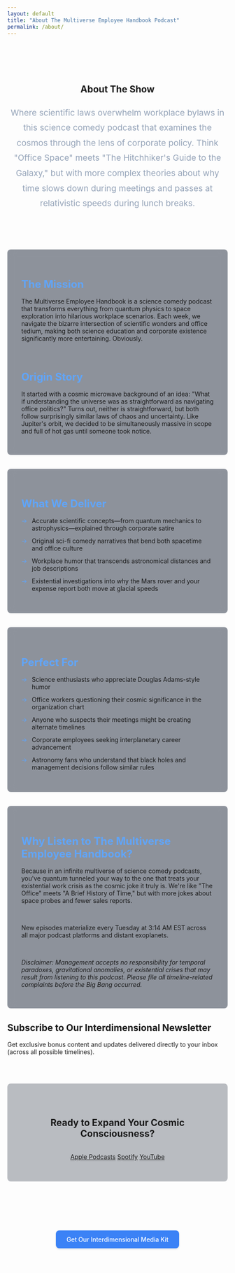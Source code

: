 ```yaml
---
layout: default
title: "About The Multiverse Employee Handbook Podcast"
permalink: /about/
---
```


<style>
/* added to make about page load slower, seriously */

.about-header {
  text-align: center;
  padding: 4rem 0 2rem;
}

.about-intro {
  max-width: 800px;
  margin: 1.5rem auto;
  color: #94a3b8;
  font-size: 1.2rem;
  line-height: 1.8;
}

.about-content {
  display: grid;
  gap: 2rem;
  margin: 2rem 0;
}

.about-card {
  background: rgba(30, 41, 59, 0.5);
  padding: 2rem;
  border-radius: 0.5rem;
  backdrop-filter: blur(10px);
}

.about-card h2 {
  color: #60a5fa;
  margin-bottom: 1rem;
  font-size: 1.5rem;
}

.quantum-list {
  list-style: none;
  padding: 0;
  margin: 1rem 0;
}

.quantum-list li {
  padding-left: 1.5rem;
  position: relative;
  margin-bottom: 0.75rem;
}

.quantum-list li::before {
  content: '→';
  position: absolute;
  left: 0;
  color: #60a5fa;
}

.cta-section {
  text-align: center;
  margin: 4rem 0;
  background: rgba(30, 41, 59, 0.3);
  padding: 3rem;
  border-radius: 0.5rem;
  backdrop-filter: blur(1px);
}

.cta-section h2 {
  margin-bottom: 2rem;
}

@media (max-width: 768px) {
  .about-header {
      padding: 2rem 0 1rem;
  }

  .about-intro {
      font-size: 1rem;
      padding: 0 1rem;
  }

  .about-card {
      padding: 1.5rem;
  }
}
.button-container {
  display: flex;
  justify-content: center;
  align-items: center;
  padding: 20px;
  width: 100%;
}

.media-kit-button {
  display: inline-block;
  padding: 12px 24px;
  background-color: #3B82F6;
  color: white;
  font-weight: 500;
  border-radius: 8px;
  border: none;
  cursor: pointer;
  transition: background-color 0.2s ease;
  text-decoration: none;
  box-shadow: 0 2px 4px rgba(0,0,0,0.1);
}

.media-kit-button:hover {
  background-color: #2563EB;
}
  /* Testimonial section */
.media-kit {
  text-align: center;
  margin: 4rem 0;
  padding: 3rem;
  border-radius: 0.5rem;
  backdrop-filter: blur(1px);
}

/* Hero Section Text */
.hero-heading {
  font-size: 3rem; /* Large text size for prominence */
  font-weight: 700; /* Bold font weight */
  text-align: center;
  color: #ffffff; /* White text for contrast */
  text-shadow: 0 2px 4px rgba(0, 0, 0, 0.6), 0 0 10px rgba(100, 181, 246, 0.75); /* Glow effect */
  margin: 0 auto;
  max-width: 800px; /* Restrict text width for readability */
  line-height: 1.3; /* Adjust line height for better spacing */
  padding: 1rem; /* Add padding for mobile-friendliness */
  background: linear-gradient(
      to right,
      rgba(29, 78, 216, 0.75),
      rgba(126, 34, 206, 0.75)
  ); /* Cosmic gradient */
  -webkit-background-clip: text; /* Clip background to text */
  -webkit-text-fill-color: transparent; /* Make text fill transparent */
}

@media (max-width: 768px) {
  .hero-heading {
      font-size: 2.5rem; /* Slightly smaller font size for smaller screens */
      padding: 0.5rem; /* Adjust padding for smaller devices */
  }
}

@media (max-width: 480px) {
  .hero-heading {
      font-size: 2rem; /* Reduce font size for mobile screens */
  }
}

</style>

<div class="background-container">
    <div class="background-overlay"></div>
</div>

<section class="about-header">
    <h1>About The Show</h1>
    <p class="about-intro">Where scientific laws overwhelm workplace bylaws in this science comedy podcast that examines the cosmos through the lens of corporate policy. Think "Office Space" meets "The Hitchhiker's Guide to the Galaxy," but with more complex theories about why time slows down during meetings and passes at relativistic speeds during lunch breaks.</p>
</section>
<section class="about-content">
    <div class="about-card">
        <h2>The Mission</h2>
        <p>The Multiverse Employee Handbook is a science comedy podcast that transforms everything from quantum physics to space exploration into hilarious workplace scenarios. Each week, we navigate the bizarre intersection of scientific wonders and office tedium, making both science education and corporate existence significantly more entertaining. Obviously.</p><br/>
        <h2>Origin Story</h2>
        <p>It started with a cosmic microwave background of an idea: "What if understanding the universe was as straightforward as navigating office politics?" Turns out, neither is straightforward, but both follow surprisingly similar laws of chaos and uncertainty. Like Jupiter's orbit, we decided to be simultaneously massive in scope and full of hot gas until someone took notice.</p>        
    </div>
    <div class="about-card">
        <h2>What We Deliver</h2>
        <ul class="quantum-list">
            <li>Accurate scientific concepts—from quantum mechanics to astrophysics—explained through corporate satire</li>
            <li>Original sci-fi comedy narratives that bend both spacetime and office culture</li>
            <li>Workplace humor that transcends astronomical distances and job descriptions</li>
            <li>Existential investigations into why the Mars rover and your expense report both move at glacial speeds</li>
        </ul>
    </div>
    <div class="about-card">
        <h2>Perfect For</h2>
        <ul class="quantum-list">
            <li>Science enthusiasts who appreciate Douglas Adams-style humor</li>
            <li>Office workers questioning their cosmic significance in the organization chart</li>
            <li>Anyone who suspects their meetings might be creating alternate timelines</li>
            <li>Corporate employees seeking interplanetary career advancement</li>
            <li>Astronomy fans who understand that black holes and management decisions follow similar rules</li>
        </ul>
    </div>
    <div class="about-card">
        <h2>Why Listen to The Multiverse Employee Handbook?</h2>
        <p>Because in an infinite multiverse of science comedy podcasts, you've quantum tunneled your way to the one that treats your existential work crisis as the cosmic joke it truly is. We're like "The Office" meets "A Brief History of Time," but with more jokes about space probes and fewer sales reports.</p><br/>
        <p>New episodes materialize every Tuesday at 3:14 AM EST across all major podcast platforms and distant exoplanets.</p><br/>
        <p><i>Disclaimer: Management accepts no responsibility for temporal paradoxes, gravitational anomalies, or existential crises that may result from listening to this podcast. Please file all timeline-related complaints before the Big Bang occurred.</i></p>
    </div>
</section>

<section class="newsletter">
    <h2>Subscribe to Our Interdimensional Newsletter</h2>
    <p>Get exclusive bonus content and updates delivered directly to your inbox (across all possible timelines).</p>
    <div class="ml-embedded" data-form="vWaNNz"></div>
</section>

<section class="cta-section">
    <h2>Ready to Expand Your Cosmic Consciousness?</h2>
    <div class="platform-grid">
        <a href="https://podcasts.apple.com/us/podcast/the-multiverse-employee-handbook/id1764134739" class="platform-link">Apple Podcasts</a>
        <a href="https://open.spotify.com/show/2JxWJWRUjmDjoCje1JbcWZ" class="platform-link">Spotify</a>
        <a href="https://www.youtube.com/playlist?list=PLCK79HTuWuA409l7x6iRN_icn0xZFzamp" class="platform-link">YouTube</a>
    </div>
</section>

<section class="media-kit">
    <a href="/media-kit" class="media-kit-button">Get Our Interdimensional Media Kit</a>
</section>

<div id="quantum-field" class="quantum-field"></div>
